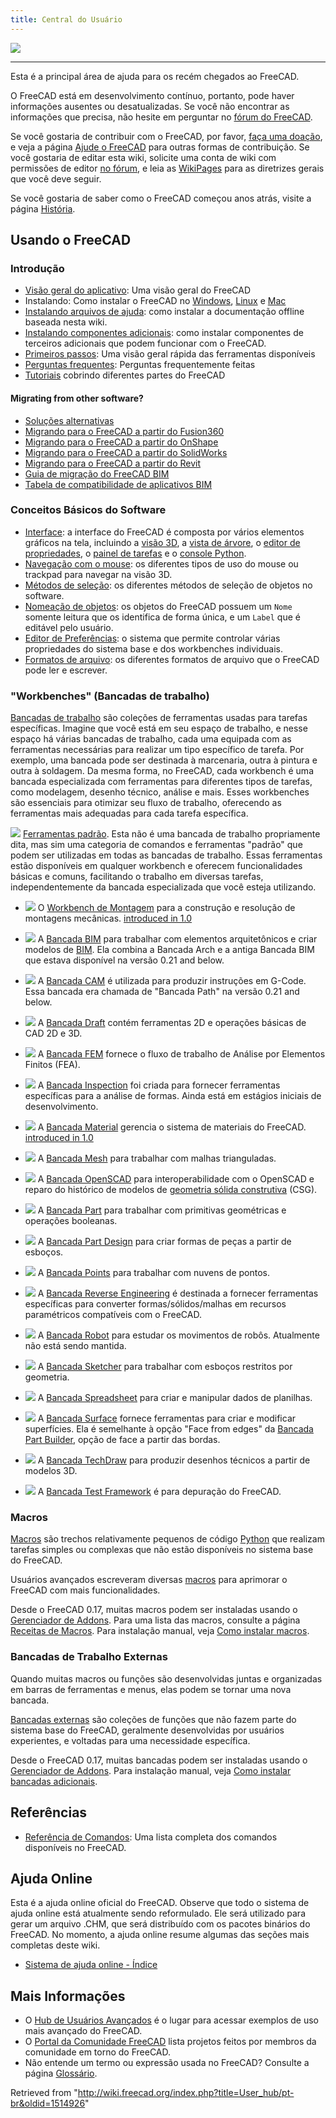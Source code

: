 ```yaml
---
title: Central do Usuário
---
```


![](/images/User_hub.png)

---

Esta é a principal área de ajuda para os recém chegados ao FreeCAD.

O FreeCAD está em desenvolvimento contínuo, portanto, pode haver informações ausentes ou desatualizadas. Se você não encontrar as informações que precisa, não hesite em perguntar no [fórum do FreeCAD](https://forum.freecad.org).

Se você gostaria de contribuir com o FreeCAD, por favor, [faça uma doação](/Donate/pt-br "Donate/pt-br"), e veja a página [Ajude o FreeCAD](/Help_FreeCAD/pt-br "Help FreeCAD/pt-br") para outras formas de contribuição. Se você gostaria de editar esta wiki, solicite uma conta de wiki com permissões de editor [no fórum](https://forum.freecad.org/viewtopic.php?f=21&t=6830), e leia as [WikiPages](/WikiPages/pt-br "WikiPages/pt-br") para as diretrizes gerais que você deve seguir.

Se você gostaria de saber como o FreeCAD começou anos atrás, visite a página [História](/History/pt-br "History/pt-br").

## Usando o FreeCAD

### Introdução

- [Visão geral do aplicativo](/About_FreeCAD/pt-br "About FreeCAD/pt-br"): Uma visão geral do FreeCAD
- Instalando: Como instalar o FreeCAD no [Windows](/Installing_on_Windows/pt-br "Installing on Windows/pt-br"), [Linux](/Installing_on_Linux/pt-br "Installing on Linux/pt-br") e [Mac](/Installing_on_Mac/pt-br "Installing on Mac/pt-br")
- [Instalando arquivos de ajuda](/Installing_Helpfile/pt-br "Installing Helpfile/pt-br"): como instalar a documentação offline baseada nesta wiki.
- [Instalando componentes adicionais](/Installing_additional_components/pt-br "Installing additional components/pt-br"): como instalar componentes de terceiros adicionais que podem funcionar com o FreeCAD.
- [Primeiros passos](/Getting_started/pt-br "Getting started/pt-br"): Uma visão geral rápida das ferramentas disponíveis
- [Perguntas frequentes](/Frequently_asked_questions/pt-br "Frequently asked questions/pt-br"): Perguntas frequentemente feitas
- [Tutoriais](/Tutorials/pt-br "Tutorials/pt-br") cobrindo diferentes partes do FreeCAD

#### Migrating from other software?

- [Soluções alternativas](/Workarounds/pt-br "Workarounds/pt-br")
- [Migrando para o FreeCAD a partir do Fusion360](/Migrating_to_FreeCAD_from_Fusion360/pt-br "Migrating to FreeCAD from Fusion360/pt-br")
- [Migrando para o FreeCAD a partir do OnShape](/index.php?title=Migrating_to_FreeCAD_from_OnShape/pt-br&action=edit&redlink=1 "Migrating to FreeCAD from OnShape/pt-br (page does not exist)")
- [Migrando para o FreeCAD a partir do SolidWorks](/index.php?title=Migrating_to_FreeCAD_from_SolidWorks/pt-br&action=edit&redlink=1 "Migrating to FreeCAD from SolidWorks/pt-br (page does not exist)")
- [Migrando para o FreeCAD a partir do Revit](/index.php?title=Migrating_to_FreeCAD_from_Revit/pt-br&action=edit&redlink=1 "Migrating to FreeCAD from Revit/pt-br (page does not exist)")
- [Guia de migração do FreeCAD BIM](https://yorik.uncreated.net/blog/2020-010-freecad-bim-guide)
- [Tabela de compatibilidade de aplicativos BIM](/index.php?title=BIM_application_compatibility_table/pt-br&action=edit&redlink=1 "BIM application compatibility table/pt-br (page does not exist)")

### Conceitos Básicos do Software

- [Interface](/Interface/pt-br "Interface/pt-br"): a interface do FreeCAD é composta por vários elementos gráficos na tela, incluindo a [visão 3D](/3D_view/pt-br "3D view/pt-br"), a [vista de árvore](/Tree_view/pt-br "Tree view/pt-br"), o [editor de propriedades](/Property_editor/pt-br "Property editor/pt-br"), o [painel de tarefas](/Task_panel/pt-br "Task panel/pt-br") e o [console Python](/Python_console/pt-br "Python console/pt-br").
- [Navegação com o mouse](/Mouse_navigation/pt-br "Mouse navigation/pt-br"): os diferentes tipos de uso do mouse ou trackpad para navegar na visão 3D.
- [Métodos de seleção](/Selection_methods/pt-br "Selection methods/pt-br"): os diferentes métodos de seleção de objetos no software.
- [Nomeação de objetos](/Object_name/pt-br "Object name/pt-br"): os objetos do FreeCAD possuem um `Nome` somente leitura que os identifica de forma única, e um `Label` que é editável pelo usuário.
- [Editor de Preferências](/Preferences_Editor/pt-br "Preferences Editor/pt-br"): o sistema que permite controlar várias propriedades do sistema base e dos workbenches individuais.
- [Formatos de arquivo](/Import_Export/pt-br "Import Export/pt-br"): os diferentes formatos de arquivo que o FreeCAD pode ler e escrever.

### "Workbenches" (Bancadas de trabalho)

[Bancadas de trabalho](/Workbenches/pt-br "Workbenches/pt-br") são coleções de ferramentas usadas para tarefas específicas. Imagine que você está em seu espaço de trabalho, e nesse espaço há várias bancadas de trabalho, cada uma equipada com as ferramentas necessárias para realizar um tipo específico de tarefa. Por exemplo, uma bancada pode ser destinada à marcenaria, outra à pintura e outra à soldagem. Da mesma forma, no FreeCAD, cada workbench é uma bancada especializada com ferramentas para diferentes tipos de tarefas, como modelagem, desenho técnico, análise e mais. Esses workbenches são essenciais para otimizar seu fluxo de trabalho, oferecendo as ferramentas mais adequadas para cada tarefa específica.

![](/images/Freecad.svg) [Ferramentas padrão](/Std_Base/pt-br "Std Base/pt-br"). Esta não é uma bancada de trabalho propriamente dita, mas sim uma categoria de comandos e ferramentas "padrão" que podem ser utilizadas em todas as bancadas de trabalho. Essas ferramentas estão disponíveis em qualquer workbench e oferecem funcionalidades básicas e comuns, facilitando o trabalho em diversas tarefas, independentemente da bancada especializada que você esteja utilizando.

- ![](/images/Workbench_Assembly.svg) O [Workbench de Montagem](/Assembly_Workbench/pt-br "Assembly Workbench/pt-br") para a construção e resolução de montagens mecânicas. [introduced in 1.0](/Release_notes_1.0 "Release notes 1.0")

- ![](/images/Workbench_BIM.svg) A [Bancada BIM](/BIM_Workbench/pt-br "BIM Workbench/pt-br") para trabalhar com elementos arquitetônicos e criar modelos de [BIM](https://en.wikipedia.org/wiki/Building_information_modeling). Ela combina a Bancada Arch e a antiga Bancada BIM que estava disponível na versão 0.21 and below.

- ![](/images/Workbench_CAM.svg) A [Bancada CAM](/CAM_Workbench/pt-br "CAM Workbench/pt-br") é utilizada para produzir instruções em G-Code. Essa bancada era chamada de "Bancada Path" na versão 0.21 and below.

- ![](/images/Workbench_Draft.svg) A [Bancada Draft](/Draft_Workbench/pt-br "Draft Workbench/pt-br") contém ferramentas 2D e operações básicas de CAD 2D e 3D.

- ![](/images/Workbench_FEM.svg) A [Bancada FEM](/FEM_Workbench/pt-br "FEM Workbench/pt-br") fornece o fluxo de trabalho de Análise por Elementos Finitos (FEA).

- ![](/images/Workbench_Inspection.svg) A [Bancada Inspection](/Inspection_Workbench/pt-br "Inspection Workbench/pt-br") foi criada para fornecer ferramentas específicas para a análise de formas. Ainda está em estágios iniciais de desenvolvimento.

- ![](/images/Workbench_Material.svg) A [Bancada Material](/Material_Workbench/pt-br "Material Workbench/pt-br") gerencia o sistema de materiais do FreeCAD. [introduced in 1.0](/Release_notes_1.0 "Release notes 1.0")

- ![](/images/Workbench_Mesh.svg) A [Bancada Mesh](/Mesh_Workbench/pt-br "Mesh Workbench/pt-br") para trabalhar com malhas trianguladas.

- ![](/images/Workbench_OpenSCAD.svg) A [Bancada OpenSCAD](/OpenSCAD_Workbench/pt-br "OpenSCAD Workbench/pt-br") para interoperabilidade com o OpenSCAD e reparo do histórico de modelos de [geometria sólida construtiva](/Constructive_solid_geometry/pt-br "Constructive solid geometry/pt-br") (CSG).

- ![](/images/Workbench_Part.svg) A [Bancada Part](/Part_Workbench/pt-br "Part Workbench/pt-br") para trabalhar com primitivas geométricas e operações booleanas.

- ![](/images/Workbench_PartDesign.svg) A [Bancada Part Design](/PartDesign_Workbench/pt-br "PartDesign Workbench/pt-br") para criar formas de peças a partir de esboços.

- ![](/images/Workbench_Points.svg) A [Bancada Points](/Points_Workbench/pt-br "Points Workbench/pt-br") para trabalhar com nuvens de pontos.

- ![](/images/Workbench_Reverse_Engineering.svg) A [Bancada Reverse Engineering](/Reverse_Engineering_Workbench/pt-br "Reverse Engineering Workbench/pt-br") é destinada a fornecer ferramentas específicas para converter formas/sólidos/malhas em recursos paramétricos compatíveis com o FreeCAD.

- ![](/images/Workbench_Robot.svg) A [Bancada Robot](/Robot_Workbench/pt-br "Robot Workbench/pt-br") para estudar os movimentos de robôs. Atualmente não está sendo mantida.

- ![](/images/Workbench_Sketcher.svg) A [Bancada Sketcher](/Sketcher_Workbench/pt-br "Sketcher Workbench/pt-br") para trabalhar com esboços restritos por geometria.

- ![](/images/Workbench_Spreadsheet.svg) A [Bancada Spreadsheet](/Spreadsheet_Workbench/pt-br "Spreadsheet Workbench/pt-br") para criar e manipular dados de planilhas.

- ![](/images/Workbench_Surface.svg) A [Bancada Surface](/Surface_Workbench/pt-br "Surface Workbench/pt-br") fornece ferramentas para criar e modificar superfícies. Ela é semelhante à opção "Face from edges" da [Bancada Part Builder](/Part_Builder/pt-br "Part Builder/pt-br"), opção de face a partir das bordas.

- ![](/images/Workbench_TechDraw.svg) A [Bancada TechDraw](/TechDraw_Workbench/pt-br "TechDraw Workbench/pt-br") para produzir desenhos técnicos a partir de modelos 3D.

- ![](/images/Workbench_Test.svg) A [Bancada Test Framework](/Testing/pt-br "Testing/pt-br") é para depuração do FreeCAD.

### Macros

[Macros](/Macros/pt-br "Macros/pt-br") são trechos relativamente pequenos de código [Python](/Python/pt-br "Python/pt-br") que realizam tarefas simples ou complexas que não estão disponíveis no sistema base do FreeCAD.

Usuários avançados escreveram diversas [macros](/Macros/pt-br "Macros/pt-br") para aprimorar o FreeCAD com mais funcionalidades.

Desde o FreeCAD 0.17, muitas macros podem ser instaladas usando o [Gerenciador de Addons](/Std_AddonMgr/pt-br "Std AddonMgr/pt-br"). Para uma lista das macros, consulte a página [Receitas de Macros](/index.php?title=Macros_recipes/pt-br&action=edit&redlink=1 "Macros recipes/pt-br (page does not exist)"). Para instalação manual, veja [Como instalar macros](/How_to_install_macros/pt-br "How to install macros/pt-br").

### Bancadas de Trabalho Externas

Quando muitas macros ou funções são desenvolvidas juntas e organizadas em barras de ferramentas e menus, elas podem se tornar uma nova bancada.

[Bancadas externas](/External_workbenches/pt-br "External workbenches/pt-br") são coleções de funções que não fazem parte do sistema base do FreeCAD, geralmente desenvolvidas por usuários experientes, e voltadas para uma necessidade específica.

Desde o FreeCAD 0.17, muitas bancadas podem ser instaladas usando o [Gerenciador de Addons](/Std_AddonMgr/pt-br "Std AddonMgr/pt-br"). Para instalação manual, veja [Como instalar bancadas adicionais](/How_to_install_additional_workbenches/pt-br "How to install additional workbenches/pt-br").

## Referências

- [Referência de Comandos](/List_of_Commands/pt-br "List of Commands/pt-br"): Uma lista completa dos comandos disponíveis no FreeCAD.

## Ajuda Online

Esta é a ajuda online oficial do FreeCAD. Observe que todo o sistema de ajuda online está atualmente sendo reformulado. Ele será utilizado para gerar um arquivo .CHM, que será distribuído com os pacotes binários do FreeCAD. No momento, a ajuda online resume algumas das seções mais completas deste wiki.

- [Sistema de ajuda online - Índice](/Online_Help_Toc/pt-br "Online Help Toc/pt-br")

## Mais Informações

- O [Hub de Usuários Avançados](/Power_users_hub/pt-br "Power users hub/pt-br") é o lugar para acessar exemplos de uso mais avançado do FreeCAD.
- O [Portal da Comunidade FreeCAD](/FreeCAD_Community_Portal/pt-br "FreeCAD Community Portal/pt-br") lista projetos feitos por membros da comunidade em torno do FreeCAD.
- Não entende um termo ou expressão usada no FreeCAD? Consulte a página [Glossário](/Glossary/pt-br "Glossary/pt-br").

Retrieved from "<http://wiki.freecad.org/index.php?title=User_hub/pt-br&oldid=1514926>"
